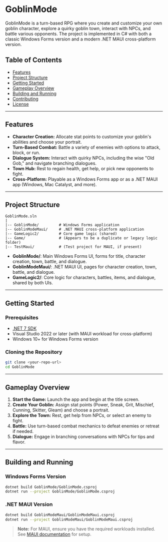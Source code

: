 # GoblinMode

GoblinMode is a turn-based RPG where you create and customize your own goblin character, explore a quirky goblin town, interact with NPCs, and battle various opponents. The project is implemented in C# with both a classic Windows Forms version and a modern .NET MAUI cross-platform version.

## Table of Contents

- [Features](#features)
- [Project Structure](#project-structure)
- [Getting Started](#getting-started)
- [Gameplay Overview](#gameplay-overview)
- [Building and Running](#building-and-running)
- [Contributing](#contributing)
- [License](#license)

---

## Features

- **Character Creation:** Allocate stat points to customize your goblin's abilities and choose your portrait.
- **Turn-Based Combat:** Battle a variety of enemies with options to attack, block, or run.
- **Dialogue System:** Interact with quirky NPCs, including the wise "Old Gob," and navigate branching dialogues.
- **Town Hub:** Rest to regain health, get help, or pick new opponents to fight.
- **Cross-Platform:** Playable as a Windows Forms app or as a .NET MAUI app (Windows, Mac Catalyst, and more).

---

## Project Structure

```
GoblinMode.sln
|
|-- GoblinMode/         # Windows Forms application
|-- GoblinModeMaui/     # .NET MAUI cross-platform application
|-- GameLogic2/         # Core game logic (shared)
|-- Game/               # (Appears to be a duplicate or legacy logic folder)
|-- TestMaui/           # (Test project for MAUI, if present)
```

- **GoblinMode/**: Main Windows Forms UI, forms for title, character creation, town, battle, and dialogue.
- **GoblinModeMaui/**: .NET MAUI UI, pages for character creation, town, battle, and dialogue.
- **GameLogic2/**: Core logic for characters, battles, items, and dialogue, shared by both UIs.

---

## Getting Started

### Prerequisites

- [.NET 7 SDK](https://dotnet.microsoft.com/en-us/download/dotnet/7.0)
- Visual Studio 2022 or later (with MAUI workload for cross-platform)
- Windows 10+ for Windows Forms version

### Cloning the Repository

```sh
git clone <your-repo-url>
cd GoblinMode
```

---

## Gameplay Overview

1. **Start the Game:** Launch the app and begin at the title screen.
2. **Create Your Goblin:** Assign stat points (Power, Sneak, Grit, Mischief, Cunning, Skitter, Gleam) and choose a portrait.
3. **Explore the Town:** Rest, get help from NPCs, or select an enemy to fight.
4. **Battle:** Use turn-based combat mechanics to defeat enemies or retreat if needed.
5. **Dialogue:** Engage in branching conversations with NPCs for tips and flavor.

---

## Building and Running

### Windows Forms Version

```sh
dotnet build GoblinMode/GoblinMode.csproj
dotnet run --project GoblinMode/GoblinMode.csproj
```

### .NET MAUI Version

```sh
dotnet build GoblinModeMaui/GoblinModeMaui.csproj
dotnet run --project GoblinModeMaui/GoblinModeMaui.csproj
```

> **Note:** For MAUI, ensure you have the required workloads installed. See [MAUI documentation](https://learn.microsoft.com/en-us/dotnet/maui/) for setup.

